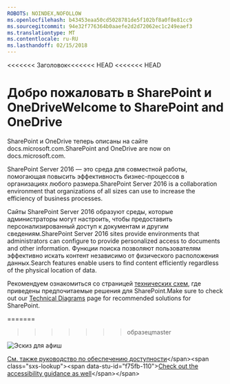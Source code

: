 ```yaml
---
ROBOTS: NOINDEX,NOFOLLOW
ms.openlocfilehash: b43453eaa50cd5028781de5f102bf8a0f8e81cc9
ms.sourcegitcommit: 94e32f776364b0aaefe2d2d72062ec1c249eaef3
ms.translationtype: MT
ms.contentlocale: ru-RU
ms.lasthandoff: 02/15/2018
---
```

<span data-ttu-id="f75fb-101"><<<<<<< Заголовок</span><span class="sxs-lookup"><span data-stu-id="f75fb-101"><<<<<<< HEAD <<<<<<< HEAD</span></span>
# <a name="welcome-to-sharepoint-and-onedrive"></a><span data-ttu-id="f75fb-102">Добро пожаловать в SharePoint и OneDrive</span><span class="sxs-lookup"><span data-stu-id="f75fb-102">Welcome to SharePoint and OneDrive</span></span>

<span data-ttu-id="f75fb-103">SharePoint и OneDrive теперь описаны на сайте docs.microsoft.com.</span><span class="sxs-lookup"><span data-stu-id="f75fb-103">SharePoint and OneDrive are now on docs.microsoft.com.</span></span> 

<span data-ttu-id="f75fb-104">SharePoint Server 2016 — это среда для совместной работы, помогающая повысить эффективность бизнес-процессов в организациях любого размера.</span><span class="sxs-lookup"><span data-stu-id="f75fb-104">SharePoint Server 2016 is a collaboration environment that organizations of all sizes can use to increase the efficiency of business processes.</span></span> 

<span data-ttu-id="f75fb-105">Сайты SharePoint Server 2016 образуют среды, которые администраторы могут настроить, чтобы предоставить персонализированный доступ к документам и другим сведениям.</span><span class="sxs-lookup"><span data-stu-id="f75fb-105">SharePoint Server 2016 sites provide environments that administrators can configure to provide personalized access to documents and other information.</span></span> <span data-ttu-id="f75fb-106">Функции поиска позволяют пользователям эффективно искать контент независимо от физического расположения данных.</span><span class="sxs-lookup"><span data-stu-id="f75fb-106">Search features enable users to find content efficiently regardless of the physical location of data.</span></span>

<span data-ttu-id="f75fb-107">Рекомендуем ознакомиться со страницей [технических схем](https://technet.microsoft.com/library/cc263199(v=office.16).aspx), где приведены предпочитаемые решения для SharePoint.</span><span class="sxs-lookup"><span data-stu-id="f75fb-107">Make sure to check out our [Technical Diagrams](https://technet.microsoft.com/library/cc263199(v=office.16).aspx) page for recommended solutions for SharePoint.</span></span>

=======
>>>>>>> <span data-ttu-id="f75fb-108">образец</span><span class="sxs-lookup"><span data-stu-id="f75fb-108">master</span></span>

![Эскиз для афиш](media/testfile.png)

<span data-ttu-id="f75fb-110">[См. также руководство по обеспечению доступности](https://technet.microsoft.com/library/mt790686(v=office.16).aspx)</span><span class="sxs-lookup"><span data-stu-id="f75fb-110">[Check out the accessibility guidance as well](https://technet.microsoft.com/library/mt790686(v=office.16).aspx)</span></span>
